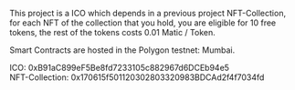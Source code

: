 This project is a ICO which depends in a previous project NFT-Collection, for each NFT of the collection that you hold, you are eligible for 10 free tokens, the rest of the tokens costs 0.01 Matic / Token.

Smart Contracts are hosted in the Polygon testnet: Mumbai.


ICO: 0xB91aC899eF5Be8fd7233105c882967d6DCEb94e5<br>
NFT-Collection: 0x170615f501120302803320983BDCAd2f4f7034fd

